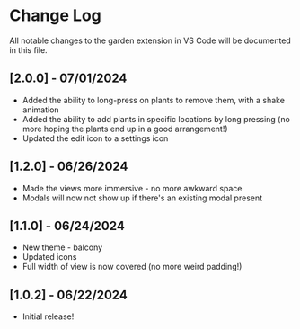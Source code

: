 # Change Log

All notable changes to the garden extension in VS Code will be documented in this file.

## [2.0.0] - 07/01/2024

- Added the ability to long-press on plants to remove them, with a shake animation
- Added the ability to add plants in specific locations by long pressing (no more hoping the plants end up in a good arrangement!)
- Updated the edit icon to a settings icon

## [1.2.0] - 06/26/2024

- Made the views more immersive - no more awkward space
- Modals will now not show up if there's an existing modal present

## [1.1.0] - 06/24/2024

- New theme - balcony
- Updated icons
- Full width of view is now covered (no more weird padding!)

## [1.0.2] - 06/22/2024

- Initial release!
